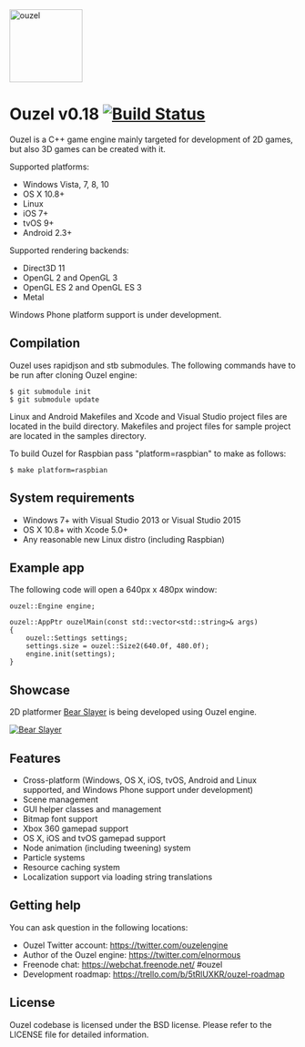 <img src="https://github.com/elnormous/ouzel/blob/master/img/ouzel.png" alt="ouzel" width=128>

# Ouzel v0.18 [![Build Status](https://api.travis-ci.org/elnormous/ouzel.svg?branch=master)](https://travis-ci.org/elnormous/ouzel)
Ouzel is a C++ game engine mainly targeted for development of 2D games, but also 3D games can be created with it.

Supported platforms:

* Windows Vista, 7, 8, 10 
* OS X 10.8+
* Linux
* iOS 7+
* tvOS 9+
* Android 2.3+

Supported rendering backends:

* Direct3D 11
* OpenGL 2 and OpenGL 3
* OpenGL ES 2 and OpenGL ES 3
* Metal 

Windows Phone platform support is under development.

## Compilation

Ouzel uses rapidjson and stb submodules. The following commands have to be run after cloning Ouzel engine:

```
$ git submodule init
$ git submodule update
```

Linux and Android Makefiles and Xcode and Visual Studio project files are located in the build directory. Makefiles and project files for sample project are located in the samples directory.

To build Ouzel for Raspbian pass "platform=raspbian" to make as follows:

```
$ make platform=raspbian
```

## System requirements
* Windows 7+ with Visual Studio 2013 or Visual Studio 2015
* OS X 10.8+ with Xcode 5.0+
* Any reasonable new Linux distro (including Raspbian)

## Example app

The following code will open a 640px x 480px window:

    ouzel::Engine engine;

    ouzel::AppPtr ouzelMain(const std::vector<std::string>& args)
    {
        ouzel::Settings settings;
        settings.size = ouzel::Size2(640.0f, 480.0f);
        engine.init(settings);
    }

## Showcase

2D platformer [Bear Slayer](http://steamcommunity.com/sharedfiles/filedetails/?id=624656569) is being developed using Ouzel engine.

[![Bear Slayer](https://github.com/elnormous/ouzel/blob/master/img/bearslayer.gif "Bear Slayer")](https://www.youtube.com/watch?v=n-c-7E141kI)

## Features

* Cross-platform (Windows, OS X, iOS, tvOS, Android and Linux supported, and Windows Phone support under development)
* Scene management
* GUI helper classes and management
* Bitmap font support
* Xbox 360 gamepad support
* OS X, iOS and tvOS gamepad support
* Node animation (including tweening) system
* Particle systems
* Resource caching system
* Localization support via loading string translations

## Getting help

You can ask question in the following locations:

* Ouzel Twitter account: https://twitter.com/ouzelengine
* Author of the Ouzel engine: https://twitter.com/elnormous
* Freenode chat: https://webchat.freenode.net/ #ouzel
* Development roadmap: https://trello.com/b/5tRlUXKR/ouzel-roadmap

## License

Ouzel codebase is licensed under the BSD license. Please refer to the LICENSE file for detailed information.